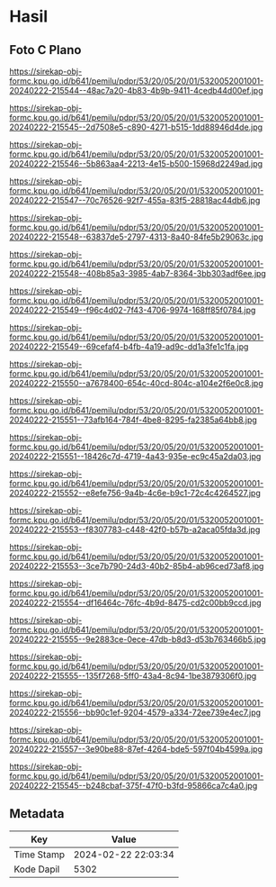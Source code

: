 # Hasil

## Foto C Plano

https://sirekap-obj-formc.kpu.go.id/b641/pemilu/pdpr/53/20/05/20/01/5320052001001-20240222-215544--48ac7a20-4b83-4b9b-9411-4cedb44d00ef.jpg

https://sirekap-obj-formc.kpu.go.id/b641/pemilu/pdpr/53/20/05/20/01/5320052001001-20240222-215545--2d7508e5-c890-4271-b515-1dd88946d4de.jpg

https://sirekap-obj-formc.kpu.go.id/b641/pemilu/pdpr/53/20/05/20/01/5320052001001-20240222-215546--5b863aa4-2213-4e15-b500-15968d2249ad.jpg

https://sirekap-obj-formc.kpu.go.id/b641/pemilu/pdpr/53/20/05/20/01/5320052001001-20240222-215547--70c76526-92f7-455a-83f5-28818ac44db6.jpg

https://sirekap-obj-formc.kpu.go.id/b641/pemilu/pdpr/53/20/05/20/01/5320052001001-20240222-215548--63837de5-2797-4313-8a40-84fe5b29063c.jpg

https://sirekap-obj-formc.kpu.go.id/b641/pemilu/pdpr/53/20/05/20/01/5320052001001-20240222-215548--408b85a3-3985-4ab7-8364-3bb303adf6ee.jpg

https://sirekap-obj-formc.kpu.go.id/b641/pemilu/pdpr/53/20/05/20/01/5320052001001-20240222-215549--f96c4d02-7f43-4706-9974-168ff85f0784.jpg

https://sirekap-obj-formc.kpu.go.id/b641/pemilu/pdpr/53/20/05/20/01/5320052001001-20240222-215549--69cefaf4-b4fb-4a19-ad9c-dd1a3fe1c1fa.jpg

https://sirekap-obj-formc.kpu.go.id/b641/pemilu/pdpr/53/20/05/20/01/5320052001001-20240222-215550--a7678400-654c-40cd-804c-a104e2f6e0c8.jpg

https://sirekap-obj-formc.kpu.go.id/b641/pemilu/pdpr/53/20/05/20/01/5320052001001-20240222-215551--73afb164-784f-4be8-8295-fa2385a64bb8.jpg

https://sirekap-obj-formc.kpu.go.id/b641/pemilu/pdpr/53/20/05/20/01/5320052001001-20240222-215551--18426c7d-4719-4a43-935e-ec9c45a2da03.jpg

https://sirekap-obj-formc.kpu.go.id/b641/pemilu/pdpr/53/20/05/20/01/5320052001001-20240222-215552--e8efe756-9a4b-4c6e-b9c1-72c4c4264527.jpg

https://sirekap-obj-formc.kpu.go.id/b641/pemilu/pdpr/53/20/05/20/01/5320052001001-20240222-215553--f8307783-c448-42f0-b57b-a2aca05fda3d.jpg

https://sirekap-obj-formc.kpu.go.id/b641/pemilu/pdpr/53/20/05/20/01/5320052001001-20240222-215553--3ce7b790-24d3-40b2-85b4-ab96ced73af8.jpg

https://sirekap-obj-formc.kpu.go.id/b641/pemilu/pdpr/53/20/05/20/01/5320052001001-20240222-215554--df16464c-76fc-4b9d-8475-cd2c00bb9ccd.jpg

https://sirekap-obj-formc.kpu.go.id/b641/pemilu/pdpr/53/20/05/20/01/5320052001001-20240222-215555--9e2883ce-0ece-47db-b8d3-d53b763466b5.jpg

https://sirekap-obj-formc.kpu.go.id/b641/pemilu/pdpr/53/20/05/20/01/5320052001001-20240222-215555--135f7268-5ff0-43a4-8c94-1be3879306f0.jpg

https://sirekap-obj-formc.kpu.go.id/b641/pemilu/pdpr/53/20/05/20/01/5320052001001-20240222-215556--bb90c1ef-9204-4579-a334-72ee739e4ec7.jpg

https://sirekap-obj-formc.kpu.go.id/b641/pemilu/pdpr/53/20/05/20/01/5320052001001-20240222-215557--3e90be88-87ef-4264-bde5-597f04b4599a.jpg

https://sirekap-obj-formc.kpu.go.id/b641/pemilu/pdpr/53/20/05/20/01/5320052001001-20240222-215545--b248cbaf-375f-47f0-b3fd-95866ca7c4a0.jpg


## Metadata

| Key        | Value               |
| ---------- | ------------------- |
| Time Stamp | 2024-02-22 22:03:34 |
| Kode Dapil | 5302                |



